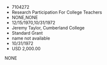 * 7104272
* Research Participation For College Teachers
* NONE,NONE
* 12/15/1970,10/31/1972
* Jeremy Taylor, Cumberland College
* Standard Grant
* name not available
* 10/31/1972
* USD 2,000.00

NONE